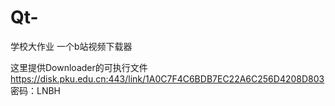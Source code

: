 # Qt-
学校大作业
一个b站视频下载器

这里提供Downloader的可执行文件
https://disk.pku.edu.cn:443/link/1A0C7F4C6BDB7EC22A6C256D4208D803
密码：LNBH
